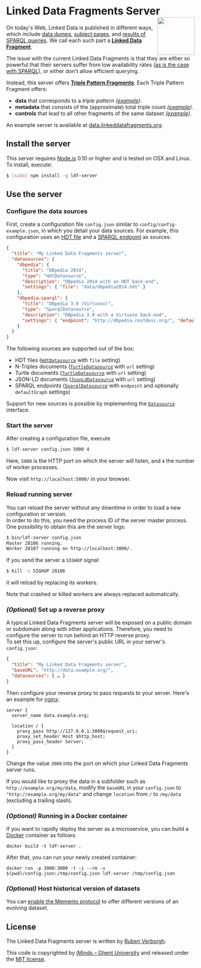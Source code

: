 # Linked Data Fragments Server <img src="http://linkeddatafragments.org/images/logo.svg" width="100" align="right" alt="" />
On today's Web, Linked Data is published in different ways,
which include [data dumps](http://downloads.dbpedia.org/3.9/en/),
[subject pages](http://dbpedia.org/page/Linked_data),
and [results of SPARQL queries](http://dbpedia.org/sparql?default-graph-uri=http%3A%2F%2Fdbpedia.org&query=CONSTRUCT+%7B+%3Fp+a+dbpedia-owl%3AArtist+%7D%0D%0AWHERE+%7B+%3Fp+a+dbpedia-owl%3AArtist+%7D&format=text%2Fturtle).
We call each such part a [**Linked Data Fragment**](http://linkeddatafragments.org/).

The issue with the current Linked Data Fragments
is that they are either so powerful that their servers suffer from low availability rates
([as is the case with SPARQL](http://sw.deri.org/~aidanh/docs/epmonitorISWC.pdf)),
or either don't allow efficient querying.

Instead, this server offers **[Triple Pattern Fragments](http://www.hydra-cg.com/spec/latest/triple-pattern-fragments/)**.
Each Triple Pattern Fragment offers:

- **data** that corresponds to a _triple pattern_
  _([example](http://data.linkeddatafragments.org/dbpedia?subject=&predicate=rdf%3Atype&object=dbpedia-owl%3ARestaurant))_.
- **metadata** that consists of the (approximate) total triple count
  _([example](http://data.linkeddatafragments.org/dbpedia?subject=&predicate=rdf%3Atype&object=))_.
- **controls** that lead to all other fragments of the same dataset
  _([example](http://data.linkeddatafragments.org/dbpedia?subject=&predicate=&object=%22John%22%40en))_.

An example server is available at [data.linkeddatafragments.org](http://data.linkeddatafragments.org/).


## Install the server

This server requires [Node.js](http://nodejs.org/) 0.10 or higher
and is tested on OSX and Linux.
To install, execute:
```bash
$ [sudo] npm install -g ldf-server
```


## Use the server

### Configure the data sources

First, create a configuration file `config.json` similar to `config/config-example.json`,
in which you detail your data sources.
For example, this configuration uses an [HDT file](http://www.rdfhdt.org/)
and a [SPARQL endpoint](http://www.w3.org/TR/sparql11-protocol/) as sources:
```json
{
  "title": "My Linked Data Fragments server",
  "datasources": {
    "dbpedia": {
      "title": "DBpedia 2014",
      "type": "HdtDatasource",
      "description": "DBpedia 2014 with an HDT back-end",
      "settings": { "file": "data/dbpedia2014.hdt" }
    },
    "dbpedia-sparql": {
      "title": "DBpedia 3.9 (Virtuoso)",
      "type": "SparqlDatasource",
      "description": "DBpedia 3.9 with a Virtuoso back-end",
      "settings": { "endpoint": "http://dbpedia.restdesc.org/", "defaultGraph": "http://dbpedia.org" }
    }
  }
}
```

The following sources are supported out of the box:
- HDT files ([`HdtDatasource`](https://github.com/LinkedDataFragments/Server.js/blob/master/lib/datasources/HdtDatasource.js) with `file` setting)
- N-Triples documents ([`TurtleDatasource`](https://github.com/LinkedDataFragments/Server.js/blob/master/lib/datasources/TurtleDatasource.js) with `url` setting)
- Turtle documents ([`TurtleDatasource`](https://github.com/LinkedDataFragments/Server.js/blob/master/lib/datasources/TurtleDatasource.js) with `url` setting)
- JSON-LD documents ([`JsonLdDatasource`](https://github.com/LinkedDataFragments/Server.js/blob/master/lib/datasources/JsonLdDatasource.js) with `url` setting)
- SPARQL endpoints ([`SparqlDatasource`](https://github.com/LinkedDataFragments/Server.js/blob/master/lib/datasources/SparqlDatasource.js) with `endpoint` and optionally `defaultGraph` settings)

Support for new sources is possible by implementing the [`Datasource`](https://github.com/LinkedDataFragments/Server.js/blob/master/lib/datasources/Datasource.js) interface.

### Start the server

After creating a configuration file, execute
```bash
$ ldf-server config.json 5000 4
```
Here, `5000` is the HTTP port on which the server will listen,
and `4` the number of worker processes.

Now visit `http://localhost:5000/` in your browser.

### Reload running server

You can reload the server without any downtime
in order to load a new configuration or version.
<br>
In order to do this, you need the process ID of the server master process.
<br>
One possibility to obtain this are the server logs:
```bash
$ bin/ldf-server config.json
Master 28106 running.
Worker 28107 running on http://localhost:3000/.
```

If you send the server a `SIGHUP` signal:
```bash
$ kill -s SIGHUP 28106
```
it will reload by replacing its workers.

Note that crashed or killed workers are always replaced automatically.

### _(Optional)_ Set up a reverse proxy

A typical Linked Data Fragments server will be exposed
on a public domain or subdomain along with other applications.
Therefore, you need to configure the server to run behind an HTTP reverse proxy.
<br>
To set this up, configure the server's public URL in your server's `config.json`:
```json
{
  "title": "My Linked Data Fragments server",
  "baseURL": "http://data.example.org/",
  "datasources": { … }
}
```
Then configure your reverse proxy to pass requests to your server.
Here's an example for [nginx](http://nginx.org/):
```nginx
server {
  server_name data.example.org;

  location / {
    proxy_pass http://127.0.0.1:3000$request_uri;
    proxy_set_header Host $http_host;
    proxy_pass_header Server;
  }
}
```
Change the value `3000` into the port on which your Linked Data Fragments server runs.

If you would like to proxy the data in a subfolder such as `http://example.org/my/data`,
modify the `baseURL` in your `config.json` to `"http://example.org/my/data"`
and change `location` from `/` to `/my/data` (excluding a trailing slash).

### _(Optional)_ Running in a Docker container

If you want to rapidly deploy the server as a microservice, you can build a [Docker](https://www.docker.com/) container as follows:

```
docker build -t ldf-server .
```
After that, you can run your newly created container:
```
docker run -p 3000:3000 -t -i --rm -v $(pwd)/config.json:/tmp/config.json ldf-server /tmp/config.json
```

### _(Optional)_ Host historical version of datasets

You can [enable the Memento protocol](https://github.com/LinkedDataFragments/Server.js/wiki/Configuring-Memento) to offer different versions of an evolving dataset.

## License
The Linked Data Fragments server is written by [Ruben Verborgh](http://ruben.verborgh.org/).

This code is copyrighted by [iMinds – Ghent University](http://mmlab.be/)
and released under the [MIT license](http://opensource.org/licenses/MIT).
